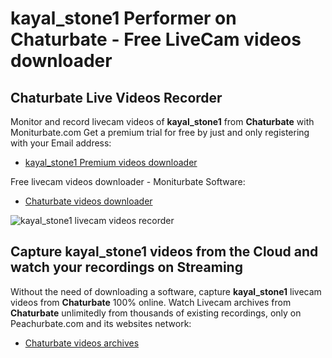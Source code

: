 # kayal_stone1 Performer on Chaturbate - Free LiveCam videos downloader

## Chaturbate Live Videos Recorder

Monitor and record livecam videos of **kayal_stone1** from **Chaturbate** with Moniturbate.com
Get a premium trial for free by just and only registering with your Email address:
* [kayal_stone1 Premium videos downloader](https://moniturbate.com/request-demo-licence-key.html)

Free livecam videos downloader - Moniturbate Software:
* [Chaturbate videos downloader](https://moniturbate.com/moniturbate-download-software.html)

![kayal_stone1 livecam videos recorder](https://peachurnet.com/templates/moniturbate-software.png)


## Capture kayal_stone1 videos from the Cloud and watch your recordings on Streaming

Without the need of downloading a software, capture **kayal_stone1** livecam videos from **Chaturbate** 100% online.
Watch Livecam archives from **Chaturbate** unlimitedly from thousands of existing recordings, only on Peachurbate.com and its websites network:
* [Chaturbate videos archives](https://peachurnet.com/)
